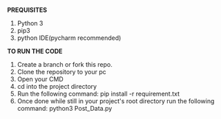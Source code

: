 **PREQUISITES**
1. Python 3
2. pip3
3. python IDE(pycharm recommended)

**TO RUN THE CODE**

1. Create a branch or fork this repo.
2. Clone the repository to your pc
3. Open your CMD
4. cd into the project directory
5. Run the following command: pip install -r requirement.txt
6. Once done while still in your project's root directory run the following command: python3 Post_Data.py


